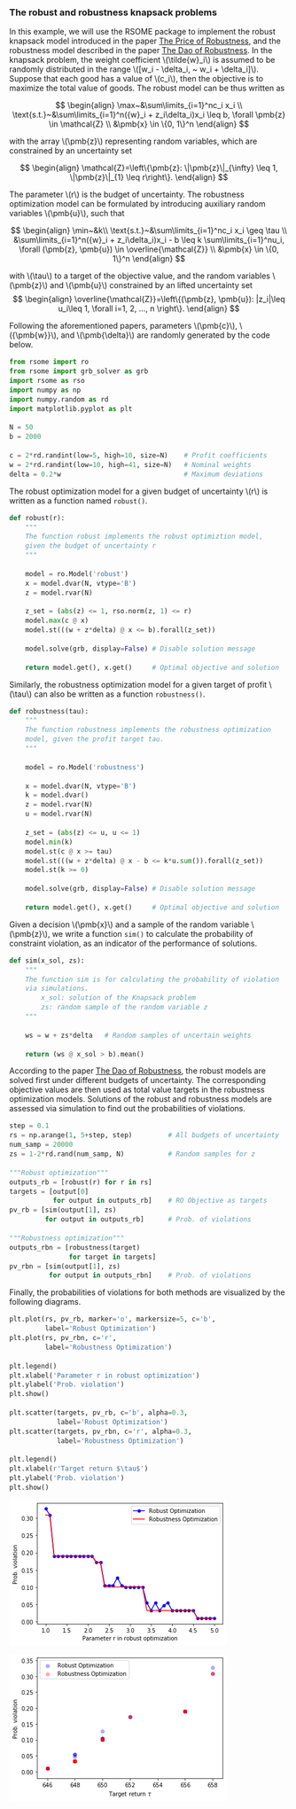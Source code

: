 <script src="https://cdn.mathjax.org/mathjax/latest/MathJax.js?config=TeX-AMS-MML_HTMLorMML" type="text/javascript"></script>

### The robust and robustness knapsack problems

In this example, we will use the RSOME package to implement the robust knapsack model introduced in the paper [The Price of Robustness](https://www.researchgate.net/publication/220244391_The_Price_of_Robustness), and the robustness model described in the paper [The Dao of Robustness](http://www.optimization-online.org/DB_FILE/2019/11/7456.pdf). In the knapsack problem, the weight coefficient \\(\tilde{w}_i\\) is assumed to be randomly distributed in the range \\([w_i - \delta_i, ~ w_i + \delta_i]\\). Suppose that each good has a value of \\(c_i\\), then the objective is to maximize the total value of goods. The robust model can be thus written as

$$
\begin{align}
\max~&\sum\limits_{i=1}^nc_i x_i \\
\text{s.t.}~&\sum\limits_{i=1}^n({w}_i + z_i\delta_i)x_i \leq b, \forall \pmb{z} \in \mathcal{Z} \\
&\pmb{x} \in \{0, 1\}^n
\end{align}
$$

with the array \\(\pmb{z}\\) representing random variables, which are constrained by an uncertainty set

$$
\begin{align}
\mathcal{Z}=\left\{\pmb{z}: \|\pmb{z}\|_{\infty} \leq 1, \|\pmb{z}\|_{1} \leq r\right\}.
\end{align}
$$

The parameter \\(r\\) is the budget of uncertainty. The robustness optimization model can be formulated by introducing auxiliary random variables \\(\pmb{u}\\), such that

$$
\begin{align}
\min~&k\\
\text{s.t.}~&\sum\limits_{i=1}^nc_i x_i \geq \tau \\
&\sum\limits_{i=1}^n({w}_i + z_i\delta_i)x_i - b \leq k \sum\limits_{i=1}^nu_i, \forall (\pmb{z}, \pmb{u}) \in \overline{\mathcal{Z}} \\
&\pmb{x} \in \{0, 1\}^n
\end{align}
$$

with \\(\tau\\) to a target of the objective value, and the random variables \\(\pmb{z}\\) and \\(\pmb{u}\\) constrained by an lifted uncertainty set
$$
\begin{align}
\overline{\mathcal{Z}}=\left\{(\pmb{z}, \pmb{u}): |z_i|\leq u_i\leq 1, \forall i=1, 2, ..., n \right\}.
\end{align}
$$

Following the aforementioned papers, parameters \\(\pmb{c}\\), \\({\pmb{w}}\\), and \\(\pmb{\delta}\\) are randomly generated by the code below.


```python
from rsome import ro
from rsome import grb_solver as grb
import rsome as rso
import numpy as np
import numpy.random as rd
import matplotlib.pyplot as plt

N = 50
b = 2000

c = 2*rd.randint(low=5, high=10, size=N)    # Profit coefficients
w = 2*rd.randint(low=10, high=41, size=N)   # Nominal weights
delta = 0.2*w                               # Maximum deviations
```

The robust optimization model for a given budget of uncertainty \\(r\\) is written as a function named <code>robust()</code>.


```python
def robust(r):
    """
    The function robust implements the robust optimiztion model,
    given the budget of uncertainty r
    """

    model = ro.Model('robust')
    x = model.dvar(N, vtype='B')    
    z = model.rvar(N)              

    z_set = (abs(z) <= 1, rso.norm(z, 1) <= r)
    model.max(c @ x)
    model.st(((w + z*delta) @ x <= b).forall(z_set))

    model.solve(grb, display=False) # Disable solution message

    return model.get(), x.get()     # Optimal objective and solution
```

Similarly, the robustness optimization model for a given target of profit \\(\tau\\) can also be written as a function <code>robustness()</code>.


```python
def robustness(tau):
    """
    The function robustness implements the robustness optimization
    model, given the profit target tau.
    """

    model = ro.Model('robustness')

    x = model.dvar(N, vtype='B')    
    k = model.dvar()              
    z = model.rvar(N)           
    u = model.rvar(N)           

    z_set = (abs(z) <= u, u <= 1)
    model.min(k)
    model.st(c @ x >= tau)
    model.st(((w + z*delta) @ x - b <= k*u.sum()).forall(z_set))
    model.st(k >= 0)

    model.solve(grb, display=False) # Disable solution message

    return model.get(), x.get()     # Optimal objective and solution
```

Given a decision \\(\pmb{x}\\) and a sample of the random variable \\(\pmb{z}\\), we write a function <code>sim()</code> to calculate the probability of constraint violation, as an indicator of the performance of solutions.


```python
def sim(x_sol, zs):
    """
    The function sim is for calculating the probability of violation
    via simulations.
        x_sol: solution of the Knapsack problem
        zs: random sample of the random variable z
    """

    ws = w + zs*delta   # Random samples of uncertain weights

    return (ws @ x_sol > b).mean()

```

According to the paper [The Dao of Robustness](http://www.optimization-online.org/DB_FILE/2019/11/7456.pdf), the robust models are solved first under different budgets of uncertainty. The corresponding objective values are then used as total value targets in the robustness optimization models. Solutions of the robust and robustness models are assessed via simulation to find out the probabilities of violations.


```python
step = 0.1
rs = np.arange(1, 5+step, step)         # All budgets of uncertainty
num_samp = 20000
zs = 1-2*rd.rand(num_samp, N)           # Random samples for z

"""Robust optimization"""
outputs_rb = [robust(r) for r in rs]
targets = [output[0]
           for output in outputs_rb]    # RO Objective as targets
pv_rb = [sim(output[1], zs)
         for output in outputs_rb]      # Prob. of violations

"""Robustness optimization"""
outputs_rbn = [robustness(target)
               for target in targets]   
pv_rbn = [sim(output[1], zs)
          for output in outputs_rbn]    # Prob. of violations
```

Finally, the probabilities of violations for both methods are visualized by the following diagrams.


```python
plt.plot(rs, pv_rb, marker='o', markersize=5, c='b',
         label='Robust Optimization')
plt.plot(rs, pv_rbn, c='r',
         label='Robustness Optimization')

plt.legend()
plt.xlabel('Parameter r in robust optimization')
plt.ylabel('Prob. violation')
plt.show()

plt.scatter(targets, pv_rb, c='b', alpha=0.3,
            label='Robust Optimization')
plt.scatter(targets, pv_rbn, c='r', alpha=0.3,
            label='Robustness Optimization')

plt.legend()
plt.xlabel(r'Target return $\tau$')
plt.ylabel('Prob. violation')
plt.show()
```


![png](output_27_0.png)



![png](output_27_1.png)
